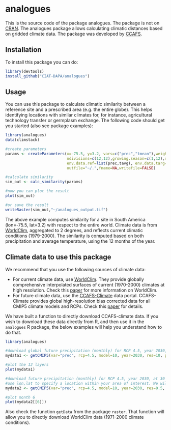 # analogues
This is the source code of the package analogues. The package is not on [CRAN](https://cran.r-project.org/web/packages/raster/index.html). The analogues package allows calculating climatic distances based on gridded climate data. The package was developed by [CCAFS](https://ccafs.cgiar.org).

## Installation
To install this package you can do:

```r
library(devtools)
install_github("CIAT-DAPA/analogues")
```

## Usage
You can use this package to calculate climatic similarity between a reference site and a prescribed area (e.g. the entire globe). This helps identifying locations with similar climates for, for instance, agricultural technology transfer or germplasm exchange. The following code should get you started (also see package examples):

```r
library(analogues)
data(climstack)

#create parameters
params <- createParameters(x=-75.5, y=3.2, vars=c("prec","tmean"),weights=c(0.5,0.5),
                           ndivisions=c(12,12),growing.season=c(1,12),rotation="tmean",threshold=1,
                           env.data.ref=list(prec,tavg), env.data.targ=list(prec,tavg),
                           outfile="~/.",fname=NA,writefile=FALSE)

#calculate similarity
sim_out <- calc_similarity(params)

#now you can plot the result
plot(sim_out)

#or save the result
writeRaster(sim_out,"~/analogues_output.tif")
```

The above example computes similarity for a site in South America (lon=-75.5, lat=3.2) with respect to the entire world. Climate data is from [WorldClim](http://worldclim.org), aggregated to 2 degrees, and reflects current climatic conditions (1979-2000). The similarity is computed based on both precipitation and average temperature, using the 12 months of the year.

## Climate data to use this package
We recommend that you use the following sources of climate data:
* For current climate data, use [WorldClim](http://worldclim.org). They provide globally comprehensive interpolated surfaces of current (1970-2000) climates at high resolution. Check this [paper](https://doi.org/10.1002/joc.5086) for more information on WorldClim.
* For future climate data, use the [CCAFS-Climate](http://ccafs-climate.org) data portal. CCAFS-Climate provides global high-resolution bias corrected data for all CMIP5 climate models and RCPs. Check this [paper](https://doi.org/10.1038/s41597-019-0343-8) for details.

We have built a function to directly download CCAFS-climate data. If you wish to download these data directly from R, and then use it in the ``analogues`` R package, the below examples will help you understand how to do that.

```r
library(analogues)

#download global future precipitation (monthly) for RCP 4.5, year 2030, at 10 arc-min spatial resolution
mydata1 <- getCMIP5(var="prec", rcp=4.5, model=10, year=2030, res=10, path='.')

#plot the 12 layers
plot(mydata1)

#download future precipitation (monthly) for RCP 4.5, year 2030, at 30 arc-sec spatial resolution
#use lon,lat to specify a location within your area of interest. We will search the right data tile.
mydata2 <- getCMIP5(var="prec", rcp=4.5, model=10, year=2030, res=0.5, lon=-75, lat=3, path='.')

#plot month 6
plot(mydata2[[6]])
```

Also check the function ``getData`` from the package ``raster``. That function will allow you to directly download WorldClim data (1971-2000 climate conditions).
